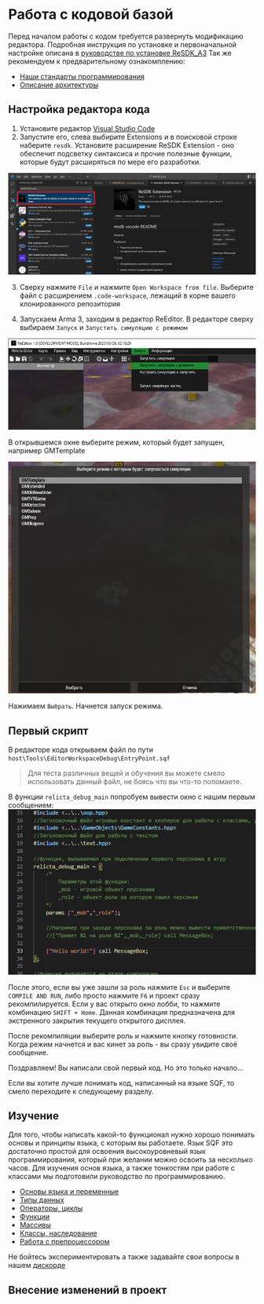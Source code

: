 # Работа с кодовой базой

Перед началом работы с кодом требуется развернуть модификацию редактора. Подробная инструкция по установке и первоначальной настройке описана в [руководстве по установке ReSDK_A3](../INSTALL_GUIDE.md)
Так же рекомендуем к предварительному ознакомплению:
- [Наши стандарты программирования](../../CODE-STANDARDS.md)
- [Описание архитектуры](../PROJECT_ARCHITECTURE.md)

## Настройка редактора кода

1. Установите редактор [Visual Studio Code](https://code.visualstudio.com/download)
2. Запустите его, слева выбирите Extensions и в поисковой строке наберите `resdk`. Установите расширение ReSDK Extension - оно обеспечит подсветку синтаксиса и прочие полезные функции, которые будут расширяться по мере его разработки.

![img](Data/extension_install.png)

3. Сверху нажмите `File` и нажмите `Open Workspace from file`. Выберите файл с расширением `.code-workspace`, лежащий в корне вашего клонированного репозитория

4. Запускаем Arma 3, заходим в редактор ReEditor. В редакторе сверху выбираем `Запуск` и `Запустить симуляцию с режимом`

![img](Data/launch_withmode.png)

В открывшемся окне выберите режим, который будет запущен, например GMTemplate

![img](Data/select_gamemode.png)

Нажимаем `Выбрать`. Начнется запуск режима.

## Первый скрипт

В редакторе кода открываем файл по пути `host\Tools\EditorWorkspaceDebug\EntryPoint.sqf`

> Для теста различных вещей и обучения вы можете смело использовать данный файл, не боясь что вы что-то поломаете.

В функции `relicta_debug_main` попробуем вывести окно с нашим первым сообщением:
![img](Data/helloworld.png)

После этого, если вы уже зашли за роль нажмите `Esc` и выберите `COMPILE AND RUN`, либо просто нажмите `F6` и проект сразу рекомпилируется.
Если у вас открыто окно лобби, то нажмите комбинацию `SHIFT + Home`. Данная комбинация предназначена для экстренного закрытия текущего открытого дисплея.

После рекомпиляции выберите роль и нажмите кнопку готовности. Когда режим начнется и вас кинет за роль - вы сразу увидите своё сообщение.

Поздравляем! Вы написали свой первый код. Но это только начало...

Если вы хотите лучше понимать код, написанный на языке SQF, то смело переходите к следующему разделу.

## Изучение

Для того, чтобы написать какой-то функционал нужно хорошо понимать основы и принципы языка, с которым вы работаете. Язык SQF это достаточно простой для освоения высокоуровневый язык программирования, который при желании можно освоить за несколько часов. Для изучения основ языка, а также тонкостям при работе с классами мы подготовили руководство по программированию.

* [Основы языка и переменные](Scripting_basics.md)
* [Типы данных](Types.md)
* [Операторы, циклы](Control_structures.md)
* [Функции](Functions.md)
* [Массивы](Arrays.md)
* [Классы, наследование](Classes.md)
* [Работа с препроцессором](Preprocessor.md)

Не бойтесь экспериментировать а также задавайте свои вопросы в нашем [дискорде](discord.relicta.ru)

## Внесение изменений в проект
